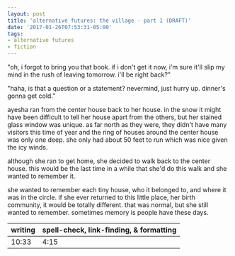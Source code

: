 ```yaml
---
layout: post
title: 'alternative futures: the village - part 1 (DRAFT)'
date: '2017-01-26T07:53:31-05:00'
tags:
- alternative futures
- fiction 
---
```


"oh, i forgot to bring you that book. if i don't get it now, i'm sure it'll slip my mind in the rush of leaving tomorrow. i'll be right back?"

"haha, is that a question or a statement? nevermind, just hurry up. dinner's gonna get cold."

ayesha ran from the center house back to her house. in the snow it might have been difficult to tell her house apart from the others, but her stained glass window was unique. as far north as they were, they didn't have many visitors this time of year and the ring of houses around the center house was only one deep. she only had about 50 feet to run which was nice given the icy winds. 

although she ran to get home, she decided to walk back to the center house. this would be the last time in a while that she'd do this walk and she wanted to remember it. 

she wanted to remember each tiny house, who it belonged to, and where it was in the circle. if she ever returned to this little place, her birth community, it would be totally different. that was normal, but she still wanted to remember. sometimes memory is people have these days. 

<table>
	<thead>
		<tr>
			<th>writing</th>
			<th>spell-check, link-finding, & formatting</th>
		</tr>
	</thead>
	<tbody>
		<tr>
			<td>10:33</td>
			<td>4:15</td>
		</tr>
	</tbody>
</table>